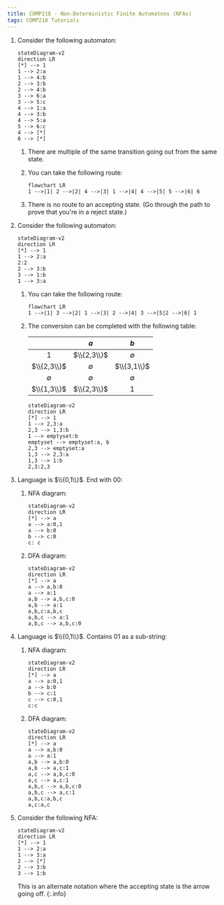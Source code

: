 ```yaml
---
title: COMP218 - Non-Deterministic Finite Automatons (NFAs)
tags: COMP218 Tutorials
---
```

1. Consider the following automaton:

	```mermaid
	stateDiagram-v2
	direction LR
	[*] --> 1
	1 --> 2:a
	1 --> 4:b
	2 --> 3:b
	2 --> 4:b 
	3 --> 6:a
	3 --> 5:c
	4 --> 1:a
	4 --> 3:b
	4 --> 5:a
	5 --> 6:c
	4 --> [*]
	6 --> [*]
	```


	1. There are multiple of the same transition going out from the same state.
	1. You can take the following route:
	
		```mermaid
		flowchart LR
		1 -->|1| 2 -->|2| 4 -->|3| 1 -->|4| 4 -->|5| 5 -->|6| 6
		```
	1. There is no route to an accepting state. (Go through the path to prove that you're in a reject state.)
1. Consider the following automaton:

	```mermaid
	stateDiagram-v2
	direction LR
	[*] --> 1
	1 --> 2:a
	2:2
	2 --> 3:b
	3 --> 1:b
	1 --> 3:a
	```
	
	1. You can take the following route:
		
		```mermaid
		flowchart LR
		1 -->|1| 3 -->|2| 1 -->|3| 2 -->|4| 3 -->|5|2 -->|6| 1
		```
		
	1. The conversion can be completed with the following table:
	
		| | $a$ | $b$ |
		| :-: | :-: | :-: |
		| $1$ | $\\{2,3\\}$ | $\emptyset$ |
		| $\\{2,3\\}$ | $\emptyset$ | $\\{3,1\\}$ |
		| $\emptyset$ | $\emptyset$ | $\emptyset$ |
		| $\\{1,3\\}$ | $\\{2,3\\}$ | $1$ |
	
		```mermaid
		stateDiagram-v2
		direction LR
		[*] --> 1
		1 --> 2,3:a
		2,3 --> 1,3:b
		1 --> emptyset:b
		emptyset --> emptyset:a, b
		2,3 --> emptyset:a
		1,3 --> 2,3:a
		1,3 --> 1:b
		2,3:2,3
		```
1. Language is $\\{0,1\\}$. End with $00$:
	1. NFA diagram:
		
		```mermaid
		stateDiagram-v2
		direction LR
		[*] --> a
		a --> a:0,1
		a --> b:0
		b --> c:0
		c: c
		```
	1. DFA diagram:
	
		```mermaid
		stateDiagram-v2
		direction LR
		[*] --> a
		a --> a,b:0
		a --> a:1
		a,b --> a,b,c:0
		a,b --> a:1
		a,b,c:a,b,c
		a,b,c --> a:1
		a,b,c --> a,b,c:0
1. Language is $\\{0,1\\}$. Contains $01$ as a sub-string:
	1. NFA diagram:
	
		```mermaid
		stateDiagram-v2
		direction LR
		[*] --> a
		a --> a:0,1
		a --> b:0
		b --> c:1
		c --> c:0,1
		c:c
		```
	1. DFA diagram:
	
		```mermaid
		stateDiagram-v2
		direction LR
		[*] --> a
		a --> a,b:0
		a --> a:1
		a,b --> a,b:0
		a,b --> a,c:1
		a,c --> a,b,c:0
		a,c --> a,c:1
		a,b,c --> a,b,c:0
		a,b,c --> a,c:1
		a,b,c:a,b,c
		a,c:a,c
1. Consider the following NFA:
	
	```mermaid
	stateDiagram-v2
	direction LR
	[*] --> 1 
	1 --> 2:a
	1 --> 3:a
	2 --> [*]
	2 --> 3:b
	3 --> 1:b
	```
	
	This is an alternate notation where the accepting state is the arrow going off.
	{:.info} 
